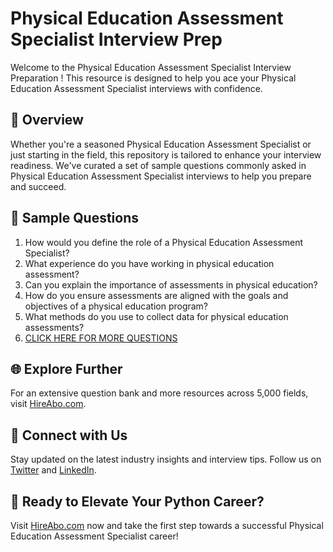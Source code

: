 # Physical Education Assessment Specialist Interview Prep

Welcome to the Physical Education Assessment Specialist Interview Preparation ! This resource is designed to help you ace your Physical Education Assessment Specialist interviews with confidence.

## 🚀 Overview

Whether you're a seasoned Physical Education Assessment Specialist or just starting in the field, this repository is tailored to enhance your interview readiness. We've curated a set of sample questions commonly asked in Physical Education Assessment Specialist interviews to help you prepare and succeed.

## 📝 Sample Questions

1. How would you define the role of a Physical Education Assessment Specialist?
2. What experience do you have working in physical education assessment?
3. Can you explain the importance of assessments in physical education?
4. How do you ensure assessments are aligned with the goals and objectives of a physical education program?
5. What methods do you use to collect data for physical education assessments?
6. [CLICK HERE FOR MORE QUESTIONS](https://hireabo.com/job/15_4_15/Physical%20Education%20Assessment%20Specialist)

## 🌐 Explore Further

For an extensive question bank and more resources across 5,000 fields, visit [HireAbo.com](https://www.hireabo.com).

## 📱 Connect with Us

Stay updated on the latest industry insights and interview tips. Follow us on [Twitter](https://twitter.com/hireabo) and [LinkedIn](https://www.linkedin.com/in/hire-abo-3609972a8/).

## 🚀 Ready to Elevate Your Python Career?

Visit [HireAbo.com](https://www.hireabo.com) now and take the first step towards a successful Physical Education Assessment Specialist career!